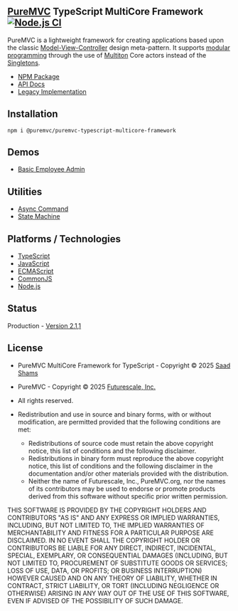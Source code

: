 ## [PureMVC](http://puremvc.org/) TypeScript MultiCore Framework [![Node.js CI](https://github.com/PureMVC/puremvc-typescript-multicore-framework/actions/workflows/node.js.yml/badge.svg)](https://github.com/PureMVC/puremvc-typescript-multicore-framework/actions/workflows/node.js.yml)

PureMVC is a lightweight framework for creating applications based upon the classic [Model-View-Controller](http://en.wikipedia.org/wiki/Model-view-controller) design meta-pattern. It supports [modular programming](http://en.wikipedia.org/wiki/Modular_programming) through the use of [Multiton](http://en.wikipedia.org/wiki/Multiton) Core actors instead of the [Singletons](http://en.wikipedia.org/wiki/Singleton_pattern).

* [NPM Package](https://www.npmjs.com/package/@puremvc/puremvc-typescript-multicore-framework?activeTab=readme)
* [API Docs](https://puremvc.org/pages/docs/TypeScript/multicore/)
* [Legacy Implementation](https://github.com/PureMVC/puremvc-typescript-multicore-framework/tree/1.3)

## Installation
```shell
npm i @puremvc/puremvc-typescript-multicore-framework
```

## Demos
* [Basic Employee Admin](https://github.com/PureMVC/puremvc-typescript-demo-employeeadmin/wiki)

## Utilities
* [Async Command](https://github.com/PureMVC/puremvc-typescript-util-async-command)
* [State Machine](https://github.com/PureMVC/puremvc-typescript-util-state-machine)


## Platforms / Technologies
* [TypeScript](https://en.wikipedia.org/wiki/TypeScript)
* [JavaScript](https://en.wikipedia.org/wiki/JavaScript)
* [ECMAScript](https://en.wikipedia.org/wiki/ECMAScript)
* [CommonJS](https://en.wikipedia.org/wiki/CommonJS)
* [Node.js](https://en.wikipedia.org/wiki/Node.js)


## Status
Production - [Version 2.1,1](https://github.com/PureMVC/puremvc-typescript-multicore-framework/blob/master/VERSION)

## License
* PureMVC MultiCore Framework for TypeScript - Copyright © 2025 [Saad Shams](https://www.linkedin.com/in/muizz)
* PureMVC - Copyright © 2025 [Futurescale, Inc.](http://futurescale.com/)
* All rights reserved.

* Redistribution and use in source and binary forms, with or without modification, are permitted provided that the following conditions are met:

    * Redistributions of source code must retain the above copyright notice, this list of conditions and the following disclaimer.
    * Redistributions in binary form must reproduce the above copyright notice, this list of conditions and the following disclaimer in the documentation and/or other materials provided with the distribution.
    * Neither the name of Futurescale, Inc., PureMVC.org, nor the names of its contributors may be used to endorse or promote products derived from this software without specific prior written permission.

THIS SOFTWARE IS PROVIDED BY THE COPYRIGHT HOLDERS AND CONTRIBUTORS "AS IS" AND ANY EXPRESS OR IMPLIED WARRANTIES, INCLUDING, BUT NOT LIMITED TO, THE IMPLIED WARRANTIES OF MERCHANTABILITY AND FITNESS FOR A PARTICULAR PURPOSE ARE DISCLAIMED. IN NO EVENT SHALL THE COPYRIGHT HOLDER OR CONTRIBUTORS BE LIABLE FOR ANY DIRECT, INDIRECT, INCIDENTAL, SPECIAL, EXEMPLARY, OR CONSEQUENTIAL DAMAGES (INCLUDING, BUT NOT LIMITED TO, PROCUREMENT OF SUBSTITUTE GOODS OR SERVICES; LOSS OF USE, DATA, OR PROFITS; OR BUSINESS INTERRUPTION) HOWEVER CAUSED AND ON ANY THEORY OF LIABILITY, WHETHER IN CONTRACT, STRICT LIABILITY, OR TORT (INCLUDING NEGLIGENCE OR OTHERWISE) ARISING IN ANY WAY OUT OF THE USE OF THIS SOFTWARE, EVEN IF ADVISED OF THE POSSIBILITY OF SUCH DAMAGE.

